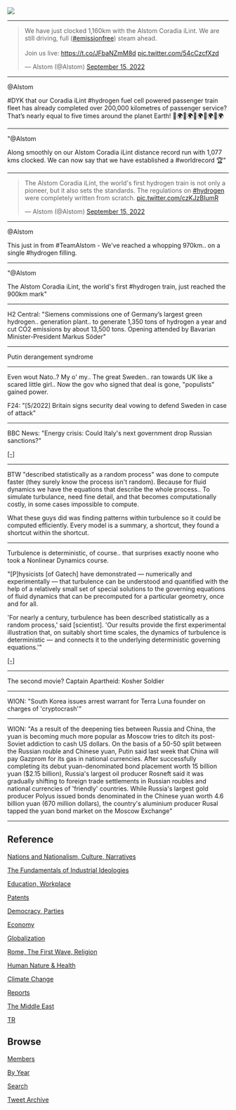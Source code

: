 <img src="https://drive.google.com/uc?export=view&id=1B2wf9R7AMH1d7Vw6e2mucLbIQ5NSjir7"/>

---

<blockquote class="twitter-tweet" data-conversation="none"><p lang="en" dir="ltr">We have just clocked 1,160km with the Alstom Coradia iLint. We are still driving, full (<a href="https://twitter.com/hashtag/emissionfree?src=hash&amp;ref_src=twsrc%5Etfw">#emissionfree</a>) steam ahead. <br><br>Join us live: <a href="https://t.co/JFbaNZmM8d">https://t.co/JFbaNZmM8d</a> <a href="https://t.co/54cCzcfXzd">pic.twitter.com/54cCzcfXzd</a></p>&mdash; Alstom (@Alstom) <a href="https://twitter.com/Alstom/status/1570541398532947970?ref_src=twsrc%5Etfw">September 15, 2022</a></blockquote> <script async src="https://platform.twitter.com/widgets.js" charset="utf-8"></script>

---

@Alstom

\#DYK that our Coradia iLint \#hydrogen fuel cell powered passenger
train fleet has already completed over 200,000 kilometres of passenger
service? That’s nearly equal to five times around the planet Earth!
🚄🌍🚄🌍🚄🌍🚄🌍🚄🌍

---

"@Alstom

Along smoothly on our Alstom Coradia iLint distance record run with
1,077 kms clocked. We can now say that we have established a
\#worldrecord 🏆"

---

<blockquote class="twitter-tweet" data-conversation="none"><p lang="en" dir="ltr">The Alstom Coradia iLint, the world&#39;s first hydrogen train is not only a pioneer, but it also sets the standards. The regulations on <a href="https://twitter.com/hashtag/hydrogen?src=hash&amp;ref_src=twsrc%5Etfw">#hydrogen</a> were completely written from scratch. <a href="https://t.co/czKJzBIumR">pic.twitter.com/czKJzBIumR</a></p>&mdash; Alstom (@Alstom) <a href="https://twitter.com/Alstom/status/1570515529106096128?ref_src=twsrc%5Etfw">September 15, 2022</a></blockquote> <script async src="https://platform.twitter.com/widgets.js" charset="utf-8"></script>

---

@Alstom

This just in from \#TeamAlstom - We've reached a whopping 970km.. on a
single \#hydrogen filling.

---

"@Alstom

The Alstom Coradia iLint, the world's first #hydrogen train, just
reached the 900km mark"

---

H2 Central: "Siemens commissions one of Germany’s largest green
hydrogen.. generation plant.. to generate 1,350 tons of hydrogen a
year and cut CO2 emissions by about 13,500 tons. Opening attended by
Bavarian Minister-President Markus Söder"

---

Putin derangement syndrome

---

Even wout Nato..? My o' my.. The great Sweden.. ran towards UK like a
scared little girl.. Now the gov who signed that deal is gone,
"populists" gained power.

F24: "[5/2022] Britain signs security deal vowing to defend Sweden in case of attack"

---

BBC News: "Energy crisis: Could Italy's next government drop Russian sanctions?"

[[-]](https://youtu.be/y2sEWe6lU9I)

---

BTW "described statistically as a random process" was done to compute
faster (they surely know the process isn't random). Because for fluid
dynamics we have the equations that describe the whole process.. To
simulate turbulance, need fine detail, and that becomes computationally
costly, in some cases impossible to compute.

What these guys did was finding patterns within turbulence so it could
be computed efficiently. Every model is a summary, a shortcut, they
found a shortcut within the shortcut.

---

Turbulence is deterministic, of course.. that surprises exactly noone
who took a Nonlinear Dynamics course.

"[P]hysicists [of Gatech] have demonstrated — numerically and
experimentally — that turbulence can be understood and quantified with
the help of a relatively small set of special solutions to the
governing equations of fluid dynamics that can be precomputed for a
particular geometry, once and for all.

'For nearly a century, turbulence has been described statistically as
a random process,' said [scientist]. 'Our results provide the first
experimental illustration that, on suitably short time scales, the
dynamics of turbulence is deterministic — and connects it to the
underlying deterministic governing equations.'"

[[-]](https://cos.gatech.edu/news/physicists-uncover-new-dynamical-framework-turbulence)

---

The second movie? Captain Apartheid: Kosher Soldier

---

WION: "South Korea issues arrest warrant for Terra Luna founder on
charges of 'cryptocrash'"

---

WION: "As a result of the deepening ties between Russia and China, the
yuan is becoming much more popular as Moscow tries to ditch its
post-Soviet addiction to cash US dollars. On the basis of a 50-50
split between the Russian rouble and Chinese yuan, Putin said last
week that China will pay Gazprom for its gas in national
currencies. After successfully completing its debut yuan-denominated
bond placement worth 15 billion yuan ($2.15 billion), Russia's largest
oil producer Rosneft said it was gradually shifting to foreign trade
settlements in Russian roubles and national currencies of 'friendly'
countries. While Russia's largest gold producer Polyus issued bonds
denominated in the Chinese yuan worth 4.6 billion yuan (670 million
dollars), the country's aluminium producer Rusal tapped the yuan bond
market on the Moscow Exchange"

---

## Reference

[Nations and Nationalism, Culture, Narratives](2013/02/nations-and-nationalism.html)

[The Fundamentals of Industrial Ideologies](2011/04/fundamentals-of-industrial-ideologies.html)

[Education, Workplace](2017/09/education-workplace.html)

[Patents](2018/09/patents.html)

[Democracy, Parties](2016/11/democracy.html)

[Economy](2018/05/economy.html)

[Globalization](2018/09/globalization.html)

[Rome, The First Wave, Religion](2017/12/rome.html)

[Human Nature & Health](2020/07/human-nature.html)

[Climate Change](2018/12/climate.html)

[Reports](2019/05/reports.html)

[The Middle East](2019/07/middleeast.html)

[TR](../tr)

## Browse

[Members](2022/08/members.html)

[By Year](years.html)

[Search](search.html)

[Tweet Archive](tweets/index.html)
